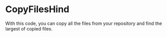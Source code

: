 # CopyFilesHind
With this code, you can copy all the files from your repository and find the largest of copied files.
